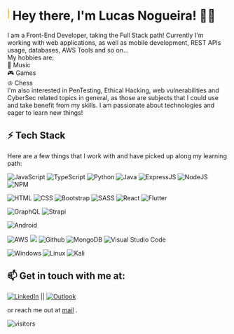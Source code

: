 
# <img src="https://raw.githubusercontent.com/ABSphreak/ABSphreak/master/gifs/Hi.gif" height="32px" width="5px"> Hey there, I'm Lucas Nogueira! 👨‍💻

I am a Front-End Developer, taking the Full Stack path! Currently I'm working with web applications, as well as mobile development, REST APIs usage, databases, AWS Tools and so on...        \
My hobbies are:      
🎸 Music       
🎮 Games       
♔  Chess         
I'm also interested in PenTesting, Ethical Hacking, web vulnerabilities and CyberSec related topics in general, as those are subjects that I could use and take benefit from my skills.
I am passionate about technologies and eager to learn new things! 





## ⚡ Tech Stack

Here are a few things that I work with and have picked up along my learning path:


  ![JavaScript](https://img.shields.io/badge/javascript-%23323330.svg?style=for-the-badge&logo=javascript&logoColor=%23F7DF1E) ![TypeScript](https://img.shields.io/badge/TypeScript-007ACC?style=for-the-badge&logo=typescript&logoColor=white) ![Python](https://img.shields.io/badge/-Python-000?style=for-the-badge&logo=python) ![Java](https://img.shields.io/badge/Java-ED8B00?style=for-the-badge&logo=java&logoColor=white) 
  ![ExpressJS](https://img.shields.io/badge/Express.js-404D59?style=for-the-badge) ![NodeJS](https://img.shields.io/badge/Node.js-43853D?style=for-the-badge&logo=node.js&logoColor=white) ![NPM](https://img.shields.io/badge/NPM-%23000000.svg?style=for-the-badge&logo=npm&logoColor=white)
  
  ![HTML](https://img.shields.io/badge/HTML5-E34F26?style=for-the-badge&logo=html5&logoColor=white) ![CSS](https://img.shields.io/badge/CSS-239120?&style=for-the-badge&logo=css3&logoColor=white) ![Bootstrap](https://img.shields.io/badge/bootstrap-%23563D7C.svg?style=for-the-badge&logo=bootstrap&logoColor=white) ![SASS](https://img.shields.io/badge/SASS-hotpink.svg?style=for-the-badge&logo=SASS&logoColor=white)
 ![React](https://img.shields.io/badge/react-%2320232a.svg?style=for-the-badge&logo=react&logoColor=%2361DAFB) ![Flutter](https://img.shields.io/badge/Flutter-%2302569B.svg?style=for-the-badge&logo=Flutter&logoColor=white) 
 
 ![GraphQL](https://img.shields.io/badge/-GraphQL-E10098?style=for-the-badge&logo=graphql&logoColor=white) 
 ![Strapi](https://img.shields.io/badge/strapi-%232E7EEA.svg?style=for-the-badge&logo=strapi&logoColor=white)

  ![Android](https://img.shields.io/badge/Android-3DDC84?style=for-the-badge&logo=android&logoColor=white)
 
 ![AWS](https://img.shields.io/badge/AWS-%23FF9900.svg?style=for-the-badge&logo=amazon-aws&logoColor=white)
 ![](https://img.shields.io/badge/git%20-%23F05033.svg?&style=for-the-badge&logo=git&logoColor=white)  ![Github](https://img.shields.io/badge/github%20-%23121011.svg?&style=for-the-badge&logo=github&logoColor=white)
 ![MongoDB](https://img.shields.io/badge/MongoDB-4EA94B?style=for-the-badge&logo=mongodb&logoColor=white)
 ![Visual Studio Code](https://img.shields.io/badge/Visual%20Studio%20Code-0078d7.svg?style=for-the-badge&logo=visual-studio-code&logoColor=white)


 ![Windows](https://img.shields.io/badge/Windows-0078D6?style=for-the-badge&logo=windows&logoColor=white) ![Linux](https://img.shields.io/badge/Linux-FCC624?style=for-the-badge&logo=linux&logoColor=black) ![Kali](https://img.shields.io/badge/Kali-268BEE?style=for-the-badge&logo=kalilinux&logoColor=white)
 
 

## 📫 Get in touch with me at:
[![LinkedIn](https://img.shields.io/badge/LinkedIn-0077B5?style=for-the-badge&logo=linkedin&logoColor=white)](https://www.linkedin.com/in/lucasnogueira-/) || [![Outlook](https://img.shields.io/badge/Microsoft_Outlook-0078D4?style=for-the-badge&logo=microsoft-outlook&logoColor=white)](mailto:lucasnogueirasilva@hotmail.com)


 or reach me out at [mail](mailto:lucasnogueirasilva@hotmail.com) .



![visitors](https://visitor-badge.glitch.me/badge?page_id=adnanazmee/adnanazmee)

